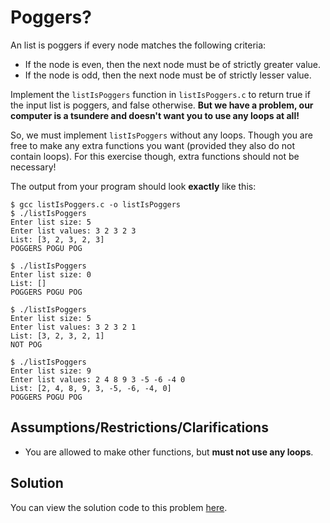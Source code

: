 # Poggers?

An list is poggers if every node matches the following criteria:
- If the node is even, then the next node must be of strictly greater value.
- If the node is odd, then the next node must be of strictly lesser value.

Implement the `listIsPoggers` function in `listIsPoggers.c` to return true if the input list is poggers, and false otherwise.
**But we have a problem, our computer is a tsundere and doesn't want you to use any loops at all!**

So, we must implement `listIsPoggers` without any loops. Though you are free to make any extra functions you want (provided they also do not contain loops). For this exercise though, extra functions should not be necessary!

The output from your program should look **exactly** like this:

```bash:~/2521-fundamentals/poggers
$ gcc listIsPoggers.c -o listIsPoggers
$ ./listIsPoggers
Enter list size: 5
Enter list values: 3 2 3 2 3
List: [3, 2, 3, 2, 3]
POGGERS POGU POG
```

```bash:~/2521-fundamentals/poggers
$ ./listIsPoggers
Enter list size: 0
List: []
POGGERS POGU POG
```

```bash:~/2521-fundamentals/poggers
$ ./listIsPoggers
Enter list size: 5         
Enter list values: 3 2 3 2 1
List: [3, 2, 3, 2, 1]
NOT POG
```

```bash:~/2521-fundamentals/poggers
$ ./listIsPoggers
Enter list size: 9
Enter list values: 2 4 8 9 3 -5 -6 -4 0
List: [2, 4, 8, 9, 3, -5, -6, -4, 0]
POGGERS POGU POG
```

## Assumptions/Restrictions/Clarifications

- You are allowed to make other functions, but **must not use any loops**.

## Solution

You can view the solution code to this problem [here](https://github.com/Allynixtor/comp2521-fundamentals-23T3/blob/main/problems/poggers/solution.c).
